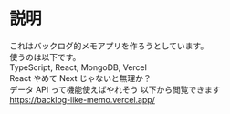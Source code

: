 # 説明

これはバックログ的メモアプリを作ろうとしています。  
使うのは以下です。  
TypeScript, React, MongoDB, Vercel  
React やめて Next じゃないと無理か？  
データ API って機能使えばやれそう
以下から閲覧できます  
https://backlog-like-memo.vercel.app/
